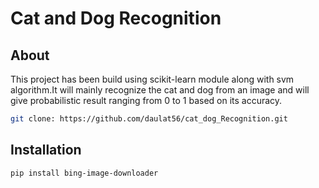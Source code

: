 # Cat and Dog Recognition

## About
This project has been build using scikit-learn module along with svm algorithm.It will mainly recognize the cat and dog from an image and will give probabilistic result ranging from 0 to 1 based on its accuracy.

```bash
git clone: https://github.com/daulat56/cat_dog_Recognition.git
```
## Installation
```bash
pip install bing-image-downloader
```

